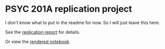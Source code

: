 # PSYC 201A replication project

I don't know what to put in the readme for now. So I will just leave this here. 


See the [replication report](writeup/bainbridge2019_replication_report.qmd) for details.

Or view the [rendered notebook](writeup/bainbridge2019_replication_report.ipynb).

